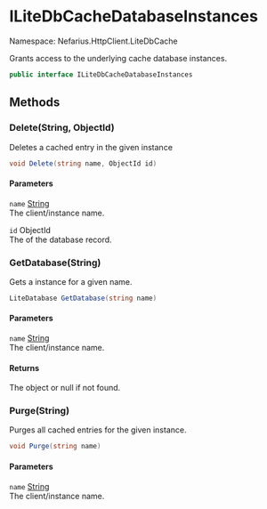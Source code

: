 # ILiteDbCacheDatabaseInstances

Namespace: Nefarius.HttpClient.LiteDbCache

Grants access to the underlying cache database instances.

```csharp
public interface ILiteDbCacheDatabaseInstances
```

## Methods

### <a id="methods-delete"/>**Delete(String, ObjectId)**

Deletes a cached entry in the given instance

```csharp
void Delete(string name, ObjectId id)
```

#### Parameters

`name` [String](https://docs.microsoft.com/en-us/dotnet/api/system.string)<br>
The client/instance name.

`id` ObjectId<br>
The  of the database record.

### <a id="methods-getdatabase"/>**GetDatabase(String)**

Gets a  instance for a given name.

```csharp
LiteDatabase GetDatabase(string name)
```

#### Parameters

`name` [String](https://docs.microsoft.com/en-us/dotnet/api/system.string)<br>
The client/instance name.

#### Returns

The  object or null if not found.

### <a id="methods-purge"/>**Purge(String)**

Purges all cached entries for the given instance.

```csharp
void Purge(string name)
```

#### Parameters

`name` [String](https://docs.microsoft.com/en-us/dotnet/api/system.string)<br>
The client/instance name.
